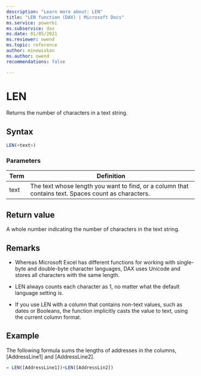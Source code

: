 ```yaml
---
description: "Learn more about: LEN"
title: "LEN function (DAX) | Microsoft Docs"
ms.service: powerbi 
ms.subservice: dax 
ms.date: 01/05/2021
ms.reviewer: owend
ms.topic: reference
author: minewiskan
ms.author: owend 
recommendations: false

---
```

# LEN

Returns the number of characters in a text string.  
  
## Syntax  
  
```js
LEN(<text>)  
```
  
### Parameters  
  
|Term|Definition|  
|--------|--------------|  
|text|The text whose length you want to find, or a column that contains text. Spaces count as characters.|  
  
## Return value

A whole number indicating the number of characters in the text string.  
  
## Remarks

- Whereas Microsoft Excel has different functions for working with single-byte and double-byte character languages, DAX uses Unicode and stores all characters with the same length.  
  
- LEN always counts each character as 1, no matter what the default language setting is.  
  
- If you use LEN with a column that contains non-text values, such as dates or Booleans, the function implicitly casts the value to text, using the current column format.  
  
## Example

The following formula sums the lengths of addresses in the columns, [AddressLine1] and [AddressLine2].  
  
```js
= LEN([AddressLine1])+LEN([AddressLin2])  
```
